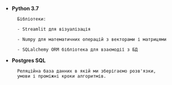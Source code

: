 - **Python 3.7**
 
        Бібліотеки:
        
        - Streamlit для візуалізація
                         
        - Numpy для математичних операцій з векторами і матрицями
        
        - SQLalchemy ORM бібліотека для взаємодії з БД 
        
- **Postgres SQL**

        Реляційна база данних в якій ми зберігаємо розв'язки,
        умови і проміжні кроки алгоритмів.

      